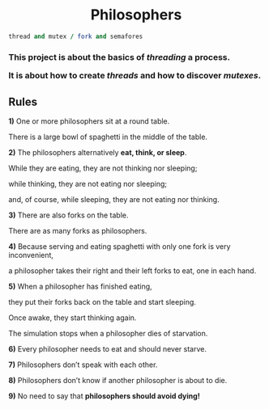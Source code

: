 <h1 align="center">Philosophers</h1>

```ruby
thread and mutex / fork and semafores
```

<h3>This project is about the basics of <i>threading</i> a process.

It is about how to create <i>threads</i> and  how to discover <i>mutexes</i>.</h3>

<h2>Rules</h2>
<b>1)</b> One or more philosophers sit at a round table. 

There is a large bowl of spaghetti in the middle of the table.

<b>2)</b> The philosophers alternatively <b>eat, think, or sleep</b>.

While they are eating, they are not thinking nor sleeping;

while thinking, they are not eating nor sleeping;

and, of course, while sleeping, they are not eating nor thinking.

<b>3)</b> There are also forks on the table. 

There are as many forks as philosophers.

<b>4)</b> Because serving and eating spaghetti with only one fork is very inconvenient,

a philosopher takes their right and their left forks to eat, one in each hand.

<b>5)</b> When a philosopher has finished eating,

they put their forks back on the table and start sleeping. 

Once awake, they start thinking again.

The simulation stops when a philosopher dies of starvation.

<b>6)</b> Every philosopher needs to eat and should never starve.

<b>7)</b> Philosophers don’t speak with each other.

<b>8)</b> Philosophers don’t know if another philosopher is about to die.

<b>9)</b> No need to say that <b>philosophers should avoid dying!</b>

